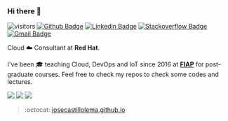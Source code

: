 ### Hi there 👋

<!--
**josecastillolema/josecastillolema** is a ✨ _special_ ✨ repository because its `README.md` (this file) appears on your GitHub profile.

Here are some ideas to get you started:

- 🔭 I’m currently working on ...
- 🌱 I’m currently learning ...
- 👯 I’m looking to collaborate on ...
- 🤔 I’m looking for help with ...
- 💬 Ask me about ...
- 📫 How to reach me: ...
- 😄 Pronouns: ...
- ⚡ Fun fact: ...
-->
![visitors](https://visitor-badge.glitch.me/badge?page_id=josecastillolema.josecastillolema)
[![Github Badge](https://img.shields.io/badge/-josecastillolema-000?style=flat-square&logo=Github&logoColor=white&link=https://github.com/josecastillolema)](https://github.com/josecastillolema)
[![Linkedin Badge](https://img.shields.io/badge/-josecastillolema-blue?style=flat-square&logo=Linkedin&logoColor=white&link=https://www.linkedin.com/in/jose-castillo-lema)](https://www.linkedin.com/in/jose-castillo-lema/)
[![Stackoverflow Badge](https://img.shields.io/badge/-josecastillolema-4CA143?style=flat-square&logo=Stackoverflow&logoColor=white&link=https://stackoverflow.com/users/4288758/jos%C3%A9-castillo-lema)](https://stackoverflow.com/users/4288758/jos%C3%A9-castillo-lema)
[![Gmail Badge](https://img.shields.io/badge/-josecastillolema@gmail.com-c14438?style=flat-square&logo=Gmail&logoColor=white&link=mailto:josecastillolema@gmail.com)](mailto:josecastillolema@gmail.com)

Cloud ☁️ Consultant at **Red Hat**. 

I've been 🎓 teaching Cloud, DevOps and IoT since 2016 at [**FIAP**](https://www.fiap.com.br/mba/) for post-graduate courses. Feel free to check my repos to check some codes and lectures.

![](https://img.shields.io/badge/-redhat-c14438?style=flat-square&logo=red-hat&logoColor=white)
![](https://img.shields.io/badge/-openshift-c14438?style=flat-square&logo=red-hat-open-shift&logoColor=white)
![](https://img.shields.io/badge/-openstack-c14438?style=flat-square&logo=openstack&logoColor=white)

> :octocat: [josecastillolema.github.io](https://josecastillolema.github.io)
